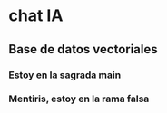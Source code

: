 # chat IA

## Base de datos vectoriales

### Estoy en la sagrada main

### Mentiris, estoy en la rama falsa